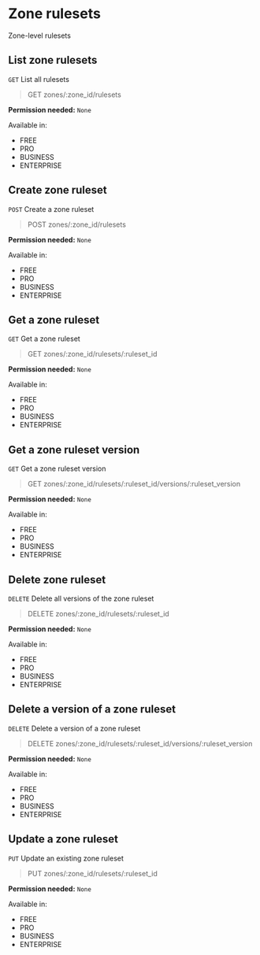 # Zone rulesets

Zone-level rulesets

## List zone rulesets

`GET` List all rulesets

> GET zones/:zone_id/rulesets

**Permission needed:** `None`

Available in:

* FREE
* PRO
* BUSINESS
* ENTERPRISE


## Create zone ruleset

`POST` Create a zone ruleset

> POST zones/:zone_id/rulesets

**Permission needed:** `None`

Available in:

* FREE
* PRO
* BUSINESS
* ENTERPRISE


## Get a zone ruleset

`GET` Get a zone ruleset

> GET zones/:zone_id/rulesets/:ruleset_id

**Permission needed:** `None`

Available in:

* FREE
* PRO
* BUSINESS
* ENTERPRISE


## Get a zone ruleset version

`GET` Get a zone ruleset version

> GET zones/:zone_id/rulesets/:ruleset_id/versions/:ruleset_version

**Permission needed:** `None`

Available in:

* FREE
* PRO
* BUSINESS
* ENTERPRISE


## Delete zone ruleset

`DELETE` Delete all versions of the zone ruleset

> DELETE zones/:zone_id/rulesets/:ruleset_id

**Permission needed:** `None`

Available in:

* FREE
* PRO
* BUSINESS
* ENTERPRISE


## Delete a version of a zone ruleset

`DELETE` Delete a version of a zone ruleset

> DELETE zones/:zone_id/rulesets/:ruleset_id/versions/:ruleset_version

**Permission needed:** `None`

Available in:

* FREE
* PRO
* BUSINESS
* ENTERPRISE


## Update a zone ruleset

`PUT` Update an existing zone ruleset

> PUT zones/:zone_id/rulesets/:ruleset_id

**Permission needed:** `None`

Available in:

* FREE
* PRO
* BUSINESS
* ENTERPRISE

